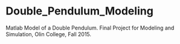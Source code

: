 # Double_Pendulum_Modeling

Matlab Model of a Double Pendulum. Final Project for Modeling and Simulation, Olin College, Fall 2015.
